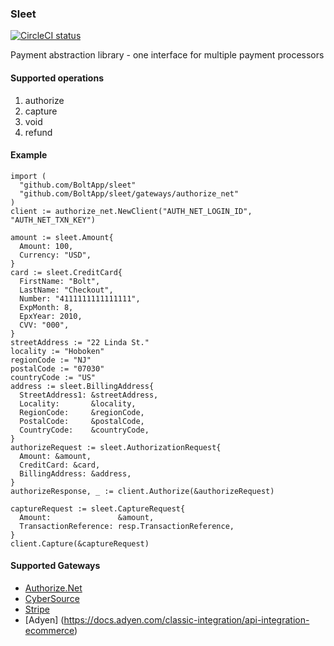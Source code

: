### Sleet

[![CircleCI status](https://circleci.com/gh/BoltApp/sleet.png?circle-token=d60ceb64eb6ebdfd6a45a4703563c1752598db63 "CircleCI status")](https://circleci.com/gh/BoltApp/sleet)

Payment abstraction library - one interface for multiple payment processors

#### Supported operations
1. authorize
2. capture
3. void
4. refund

#### Example

```
import (
  "github.com/BoltApp/sleet"
  "github.com/BoltApp/sleet/gateways/authorize_net"
)
client := authorize_net.NewClient("AUTH_NET_LOGIN_ID", "AUTH_NET_TXN_KEY")

amount := sleet.Amount{
  Amount: 100,
  Currency: "USD",
}
card := sleet.CreditCard{
  FirstName: "Bolt",
  LastName: "Checkout",
  Number: "4111111111111111",
  ExpMonth: 8,
  EpxYear: 2010,
  CVV: "000",
}
streetAddress := "22 Linda St."
locality := "Hoboken"
regionCode := "NJ"
postalCode := "07030"
countryCode := "US"
address := sleet.BillingAddress{
  StreetAddress1: &streetAddress,
  Locality:       &locality,
  RegionCode:     &regionCode,
  PostalCode:     &postalCode,
  CountryCode:    &countryCode,
}
authorizeRequest := sleet.AuthorizationRequest{
  Amount: &amount,
  CreditCard: &card,
  BillingAddress: &address,
}
authorizeResponse, _ := client.Authorize(&authorizeRequest) 

captureRequest := sleet.CaptureRequest{
  Amount:               &amount,
  TransactionReference: resp.TransactionReference,
}
client.Capture(&captureRequest)
```

#### Supported Gateways
* [Authorize.Net](https://developer.authorize.net/api/reference/index.html#payment-transactions)
* [CyberSource](https://developer.cybersource.com/api-reference-assets/index.html#payments)
* [Stripe](https://stripe.com/docs/api)
* [Adyen] (https://docs.adyen.com/classic-integration/api-integration-ecommerce)
